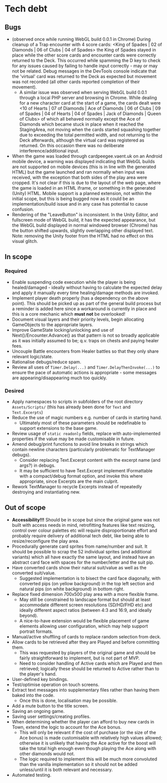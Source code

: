 # Tech debt

## Bugs

- (observed once while running WebGL build 0.0.1 in Chrome) During cleanup of a Trap encounter with 4 score cards: <King of Spades | 02 of Diamonds | 06 of Clubs | 04 of Spades> the King of Spades stayed in place while the other score cards and encounter cards were correctly returned to the Deck. This occurred while spamming the D key to check for any issues caused by failing to handle input correctly - may or may not be related. Debug messages in the DevTools console indicate that the 'virtual' card was returned to the Deck as expected but movement was not recorded (all other cards reported completion of their movement).
  - A similar issue was observed when serving WebGL build 0.0.1 through a local PHP server and browsing in Chrome. While dealing for a new character card at the start of a game, the cards dealt were <10 of Hearts | 07 of Diamonds | Ace of Diamonds | 06 of Clubs | 09 of Spades | 04 of Hearts | 04 of Spades | Jack of Diamonds | Queen of Clubs> of which all behaved normally except the Ace of Diamonds which became stuck in place when it reached the StagingArea, not moving when the cards started squashing together due to exceeding the total permitted width, and not returning to the Deck afterwards, although the virtual card was registered as returned. On this occasion there was no deliberate interference/additional input.
- When the game was loaded through cardpeegee.vaent.uk on an Android mobile device, a warning was displayed indicating that WebGL builds are not supported on mobile devices (this is in line with the generated HTML) but the game launched and ran normally when input was received, with the exception that both sides of the play area were cropped. It's not clear if this is due to the layout of the web page, where the game is loaded in an HTML iframe, or something in the generated (Unity) HTML. Mobile support is a planned extension, not within the initial scope, but this is being bugged now as it could be an implementation/build issue and in any case has potential to cause confusion.
- Rendering of the "LeaveButton" is inconsistent. In the Unity Editor, and fullscreen mode of WebGL build, it has the expected appearance, but the WebGL build displayed in normal windowed browser (Chrome) has the button shifted upwards, slightly overlapping other displayed text. Note: removing the Unity footer from the HTML had no effect on this visual glitch.

## In scope

### Required

- Enable suspending code execution while the player is being healed/damaged - ideally without having to calculate the expected delay and apply it manually every time healing/damage methods are invoked.
- Implement player death properly (has a dependency on the above point). This should be picked up as part of the general build process but a reminder is added here since a workaround is currently in place and this is a core mechanic which **must not** be overlooked!
- Document visual layers and their priority levels, begin allocating GameObjects to the appropriate layers.
- Improve GameState locking/unlocking and use of Next()/Encounter.Advance() as that pattern is not so broadly applicable as it was initially assumed to be; q.v. traps on chests and paying healer fees.
- Uncouple Battle encounters from Healer battles so that they only share relevant logic/state.
- Rationalise debugs/reduce spam.
- Review all uses of `Timer.Delay(...)` and `Timer.DelayThenInvoke(...)` to ensure the pace of automatic actions is appropriate - some messages are appearing/disappearing much too quickly.

### Desired

- Apply namespaces to scripts in subfolders of the root directory `Assets/Scripts/` (this has already been done for `Text` and `Text.Excerpts`)
- Reduce the use of magic numbers e.g. number of cards in starting hand.
  - Ultimately most of these parameters should be redefinable to support extensions to the base game.
- Review usage of `static readonly` fields, replace with auto-implemented properties if the value may be made customisable in future.
- Amend debug/print functions to avoid line breaks in strings which contain newline characters (particularly problematic for TextManager debugs).
  - Consider replacing Text.Excerpt content with the excerpt name (and args?) in debugs.
  - It may be sufficient to have Text.Excerpt implement IFormattable with a compact/debug format option, and invoke this where appropriate, since Excerpts are the main culprit.
- Rework TextManager to recycle Excerpts instead of repeatedly destroying and instantiating new.

## Out of scope

- **Accessibility!!!** Should be in scope but since the original game was not built with access needs in mind, retrofitting features like text resizing, control over colour palettes etc will require disproportionate effort and probably require delivery of additional tech debt, like being able to resize/reconfigure the play area.
- Procedurally generate card sprites from name/number and suit. It should be possible to scrap the 52 individual sprites (and additional variants) which all have exactly the same layout, and instead have an abstract card face with spaces for the number/letter and the suit pip.
- Have converted cards show their natural suit/value as well as the converted suit/value.
  - Suggested implementation is to bisect the card face diagonally, with converted pips (on yellow background) in the top left section and natural pips (on white background) in bottom right.
- Replace fixed dimension 700x500 play area with a more flexible frame.
  - May still be constrained to landscape format but should at least accommodate different screen resolutions (SD/HD/FHD etc) and ideally different aspect ratios (between 4:3 and 16:9, and ideally beyond).
  - A nice-to-have extension would be flexible placement of game elements allowing user configuration, which may help support portrait formats.
- Manual/active shuffling of cards to replace random selection from deck.
- Allow cards to be retrieved after they are Played and before committing them.
  - This was requested by players of the original game and should be fairly straightforward to implement, but is not part of MVP.
  - Need to consider handling of Active cards which are Played and then retrieved; logically these should be returned to Active rather than to the player's hand.
- User-defined key bindings.
- Test/optimise operation on touch screens.
- Extract text messages into supplementary files rather than having them baked into the code.
  - Once this is done, localisation may be possible.
- Add a mute button to the title screen.
- Saving an ongoing game.
- Saving user settings/creating profiles.
- When determining whether the player can afford to buy new cards in Town, extend the logic to account for the Ace bonus.
  - This will only be relevant if the cost of purchase (or the size of the Ace bonus) is made customisable with relatively high values allowed; otherwise it is unlikely that having the Ace active for the boost will take the total high enough even though playing the Ace along with other diamonds would not.
  - The logic required to implement this will be much more convoluted than the vanilla implementation so it should not be added unless/until it is both relevant and necessary.
- Automated testing.
